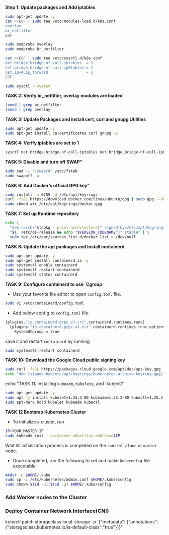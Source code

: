 

**Step 1: Update packages and Add iptables**

```bash
sudo apt-get update -y
cat <<EOF | sudo tee /etc/modules-load.d/k8s.conf
overlay
br_netfilter
EOF

sudo modprobe overlay
sudo modprobe br_netfilter

cat <<EOF | sudo tee /etc/sysctl.d/k8s.conf
net.bridge.bridge-nf-call-iptables  = 1
net.bridge.bridge-nf-call-ip6tables = 1
net.ipv4.ip_forward                 = 1
EOF

sudo sysctl --system

```

**TASK 2: Verify br_netfilter, overlay modules are loaded**

```bash
lsmod | grep br_netfilter
lsmod | grep overlay

```

**TASK 3: Update Packages and install cert, curl and gnupg Utilities**

```bash
sudo apt-get update -y
sudo apt-get install ca-certificates curl gnupg -y
```

**TASK 4: Verify iptables are set to 1**

```bash
sysctl net.bridge.bridge-nf-call-iptables net.bridge.bridge-nf-call-ip6tables net.ipv4.ip_forward
```
**TASK 5: Disable and turn off SWAP"**

```bash
sudo sed -i '/swap/d' /etc/fstab
sudo swapoff -a
```

**TASK 6: Add Docker’s official GPG key"**

```bash
sudo install -m 0755 -d /etc/apt/keyrings
curl -fsSL https://download.docker.com/linux/ubuntu/gpg | sudo gpg --dearmor -o /etc/apt/keyrings/docker.gpg
sudo chmod a+r /etc/apt/keyrings/docker.gpg
```

**TASK 7: Set up Runtime repository**

```bash
echo \
  "deb [arch="$(dpkg --print-architecture)" signed-by=/etc/apt/keyrings/docker.gpg] https://download.docker.com/linux/ubuntu \
  "$(. /etc/os-release && echo "$VERSION_CODENAME")" stable" | \
  sudo tee /etc/apt/sources.list.d/docker.list > /dev/null
```

**TASK 8: Update the apt packages and Install containerd**

```bash
sudo apt-get update -y
sudo apt-get install containerd.io -y
sudo systemctl enable containerd
sudo systemctl restart containerd
sudo systemctl status containerd
```
**TASK 9: Configure containerd to use `Cgroup**
- Use your favorite file editor to open `config.toml` file.

```bash
sudo vi /etc/containerd/config.toml
```
- Add below config to `config.toml` file.

```bash
[plugins."io.containerd.grpc.v1.cri".containerd.runtimes.runc]
  [plugins."io.containerd.grpc.v1.cri".containerd.runtimes.runc.options]
    SystemdCgroup = true
```
save it and restart `containerd` by running

```bash
sudo systemctl restart containerd
```

**TASK 10: Download the Google Cloud public signing key**

```bash
sudo curl -fsSL https://packages.cloud.google.com/apt/doc/apt-key.gpg | sudo gpg --dearmor -o /etc/apt/keyrings/kubernetes-archive-keyring.gpg
echo "deb [signed-by=/etc/apt/keyrings/kubernetes-archive-keyring.gpg] https://apt.kubernetes.io/ kubernetes-xenial main" | sudo tee /etc/apt/sources.list.d/kubernetes.list
```
echo "TASK 11:  Installing `kubeadm`, `Kubelete`, and `kubectl"

```bash
sudo apt-get update -y
sudo apt -y install kubelet=1.25.3-00 kubeadm=1.25.3-00 kubectl=1.25.3-00
sudo apt-mark hold kubelet kubeadm kubectl
```


**TASK 12 Bootsrap Kubernetes Cluster**

- To initialize a cluster, run

```bash
IP=YOUR_MASTER IP
sudo kubeadm init --apiserver-advertise-address=$IP
```
Wait till initialization process is completed on the `control-plane` or `master` node.

- Once completed, run the following to set and make `kubeconfig` file executable

```bash
mkdir -p $HOME/.kube
sudo cp -i /etc/kubernetes/admin.conf $HOME/.kube/config
sudo chown $(id -u):$(id -g) $HOME/.kube/config
```

### Add Worker nodes to the Cluster 

### Deploy Container Network Interface(**CNI**)

kubectl patch storageclass local-storage -p '{"metadata": {"annotations":{"storageclass.kubernetes.io/is-default-class":"true"}}}'

